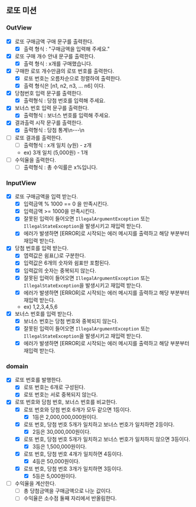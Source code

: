 ## 로또 미션

### OutView
- [X] 로또 구매금액 구매 문구를 출력한다.
  - [X] 출력 형식 : "구매금액을 입력해 주세요."
- [X] 로또 구매 개수 안내 문구를 출력한다.
  - [X] 출력 형식 : x개를 구매했습니다.
- [X] 구매한 로또 개수만큼의 로또 번호를 출력한다.
  - [X] 로또 번호는 오름차순으로 정렬하여 출력한다.
  - [X] 출력 형식은 [n1, n2, n3, ... n6] 이다.
- [X] 당첨번호 입력 문구를 출력한다.
  - [X] 출력형식 : 당첨 번호를 입력해 주세요.
- [X] 보너스 번호 입력 문구를 출력한다.
  - [X] 출력형식 : 보너스 번호를 입력해 주세요.
- [X] 결과출력 시작 문구를 출력한다.
  - [X] 출력형식 : 당첨 통계\n---\n
- [ ] 로또 결과를 출력한다.
  - [ ] 출력형식 : x개 일치 (y원) - z개
  - ex) 3개 일치 (5,000원) - 1개
- [ ] 수익율을 출력한다.
  - [ ] 출력형식 : 총 수익률은 x%입니다.

### InputView
- [X] 로또 구매금액을 입력 받는다.
  - [X] 입력금액 % 1000 == 0 을 만족시킨다.
  - [X] 입력금액 >= 1000을 만족시킨다.
  - [X] 잘못된 입력이 들어오면 `IllegalArgumentException` 또는 `IllegalStateException`을 발생시키고 재입력 받는다.
  - [X] 에러가 발생하면 [ERROR]로 시작되는 에러 메시지를 출력하고 해당 부분부터 재입력 받는다.
- [X] 당첨 번호를 입력 받는다.
  - [X] 엽력값은 쉼표(,)로 구분한다.
  - [X] 입력값은 6개의 숫자와 쉼표만 포함된다.
  - [X] 입력값의 숫자는 중복되지 않는다.
  - [X] 잘못된 입력이 들어오면 `IllegalArgumentException` 또는 `IllegalStateException`을 발생시키고 재입력 받는다.
  - [X] 에러가 발생하면 [ERROR]로 시작되는 에러 메시지를 출력하고 해당 부분부터 재입력 받는다.
  - ex) 1,2,3,4,5,6
- [X] 보너스 번호를 입력 받는다.
  - [X] 보너스 번호는 당첨 번호와 중복되지 않는다.
  - [X] 잘못된 입력이 들어오면 `IllegalArgumentException` 또는 `IllegalStateException`을 발생시키고 재입력 받는다.
  - [X] 에러가 발생하면 [ERROR]로 시작되는 에러 메시지를 출력하고 해당 부분부터 재입력 받는다.
### domain
- [X] 로또 번호를 발행한다.
  - [X] 로또 번호는 6개로 구성된다.
  - [X] 로또 번호는 서로 중복되지 않는다.
- [X] 로또 번호와 담첨 번호, 보너스 번호를 비교한다.
  - [X] 로또 번호와 당첨 번호 6개가 모두 같으면 1등이다.
    - [X] 1등은 2,000,000,000원이다.
  - [X] 로또 번호, 당첨 번호 5개가 일치하고 보너스 번호가 일치하면 2등이다.
    - [X] 2등은 30,000,000원이다.
  - [X] 로또 번호, 당첨 번호 5개가 일치하고 보너스 번호가 일치하지 않으면 3등이다.
    - [X] 3등은 1,500,000원이다.
  - [X] 로또 번호, 당첨 번호 4개가 일치하면 4등이다.
    - [X] 4등은 50,000원이다.
  - [X] 로또 번호, 당첨 번호 3개가 일치하면 3등이다.
    - [X] 5등은 5,000원이다.
- [ ] 수익율을 계산한다.
  - [ ] 총 당첨금액을 구매금액으로 나눈 값이다.
  - [ ] 수익율은 소수점 둘째 자리에서 반올림한다.
